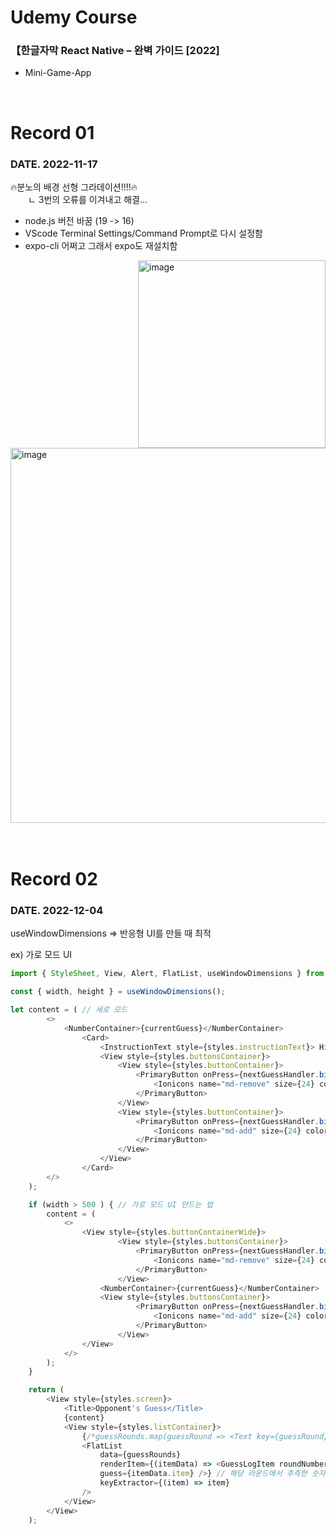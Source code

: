 # Udemy Course
### 【한글자막 React Native – 완벽 가이드 [2022]

- Mini-Game-App
<br>

# Record 01
### DATE. 2022-11-17
🔥분노의 배경 선형 그라데이션!!!!🔥
<br>
　　ㄴ 3번의 오류를 이겨내고 해결...
<br>
- node.js 버전 바꿈 (19 -> 16) <br>
- VScode Terminal Settings/Command Prompt로 다시 설정함 <br>
- expo-cli 어쩌고 그래서 expo도 재설치함 <br>

<img width="300" alt="image" align="right" src="https://user-images.githubusercontent.com/59243729/202198956-4fda4f3c-7190-442f-ac35-d48a01dca0d0.png">
<img width="600" alt="image" src="https://user-images.githubusercontent.com/59243729/202198177-ef648e8c-d9db-433b-90ee-89e023152d11.png">  


<br>
<br>
<br>

# Record 02
### DATE. 2022-12-04
useWindowDimensions => 반응형 UI를 만들 때 최적

ex) 가로 모드 UI

```javascript
import { StyleSheet, View, Alert, FlatList, useWindowDimensions } from "react-native";

const { width, height } = useWindowDimensions();

let content = ( // 세로 모드
        <>
            <NumberContainer>{currentGuess}</NumberContainer>
                <Card>
                    <InstructionText style={styles.instructionText}> Higher or lower?</InstructionText>
                    <View style={styles.buttonsContainer}>
                        <View style={styles.buttonContainer}>
                            <PrimaryButton onPress={nextGuessHandler.bind(this, 'lower')}>
                                <Ionicons name="md-remove" size={24} color="white" />
                            </PrimaryButton>
                        </View>
                        <View style={styles.buttonContainer}>
                            <PrimaryButton onPress={nextGuessHandler.bind(this, 'greater')}>
                                <Ionicons name="md-add" size={24} color="white" />
                            </PrimaryButton>
                        </View>
                    </View>
                </Card>
        </>
    );

    if (width > 500 ) { // 가로 모드 UI 만드는 법
        content = (
            <>
                <View style={styles.buttonContainerWide}>
                        <View style={styles.buttonsContainer}>
                            <PrimaryButton onPress={nextGuessHandler.bind(this, 'lower')}>
                                <Ionicons name="md-remove" size={24} color="white" />
                            </PrimaryButton>
                        </View>
                    <NumberContainer>{currentGuess}</NumberContainer>
                    <View style={styles.buttonsContainer}>
                            <PrimaryButton onPress={nextGuessHandler.bind(this, 'greater')}>
                                <Ionicons name="md-add" size={24} color="white" />
                            </PrimaryButton>
                        </View>
                </View>
            </>
        );
    }

    return (
        <View style={styles.screen}>
            <Title>Opponent's Guess</Title>
            {content}
            <View style={styles.listContainer}>
                {/*guessRounds.map(guessRound => <Text key={guessRound}>{guessRound}</Text>)*/}
                <FlatList
                    data={guessRounds}
                    renderItem={(itemData) => <GuessLogItem roundNumber={guessRoundsListLength - itemData.index} // 몇 라운드인지
                    guess={itemData.item} />} // 해당 라운드에서 추측한 숫자를 알아냄
                    keyExtractor={(item) => item}
                />
            </View>
        </View>
    );
```
